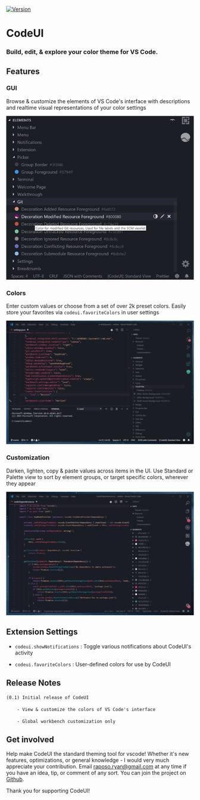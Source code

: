 

[![Version](https://img.shields.io/badge/version-0.1.0-red)]()
# CodeUI
### Build, edit, & explore your color theme for VS Code.

## Features

### GUI
Browse & customize the elements of VS Code's interface with descriptions and realtime visual representations of your color settings

![Screenshot](resources/readme/demo-main-668-582.png)

### Colors
Enter custom values or choose from a set of over 2k preset colors. Easily store your favorites via ```codeui.favoriteColors``` in user settings

![Favorite](resources/readme/favorite.gif)

### Customization
Darken, lighten, copy & paste values across items in the UI. Use Standard or Palette view to sort by element groups, or target specific colors, wherever they appear

![Brightness](resources/readme/brightness.gif)

## Extension Settings
 - ```codeui.showNotifications``` : Toggle various notifications about CodeUI's activity 

 - ```codeui.favoriteColors``` : User-defined colors for use by CodeUI

## Release Notes 
    (0.1) Initial release of CodeUI

        - View & customize the colors of VS Code's interface

        - Global workbench customization only

## Get involved
Help make CodeUI the standard theming tool for vscode! Whether it's new features, optimizations, or general knowledge - I would very much appreciate your contribution. Email raposo.ryan@gmail.com at any time if you have an idea, tip, or comment of any sort. You can join the project on [Github](https://github.com/ryanraposo/codeui).

Thank you for supporting CodeUI!
